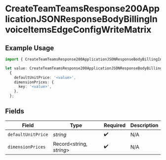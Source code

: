 # CreateTeamTeamsResponse200ApplicationJSONResponseBodyBillingInvoiceItemsEdgeConfigWriteMatrix

## Example Usage

```typescript
import { CreateTeamTeamsResponse200ApplicationJSONResponseBodyBillingInvoiceItemsEdgeConfigWriteMatrix } from '@vercel/client/models/operations';

let value: CreateTeamTeamsResponse200ApplicationJSONResponseBodyBillingInvoiceItemsEdgeConfigWriteMatrix =
  {
    defaultUnitPrice: '<value>',
    dimensionPrices: {
      key: '<value>',
    },
  };
```

## Fields

| Field              | Type                     | Required           | Description |
| ------------------ | ------------------------ | ------------------ | ----------- |
| `defaultUnitPrice` | _string_                 | :heavy_check_mark: | N/A         |
| `dimensionPrices`  | Record<string, _string_> | :heavy_check_mark: | N/A         |
